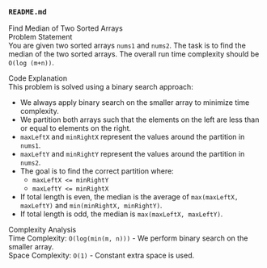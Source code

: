 ### `README.md`

Find Median of Two Sorted Arrays  
Problem Statement  
You are given two sorted arrays `nums1` and `nums2`. The task is to find the median of the two sorted arrays. The overall run time complexity should be `O(log (m+n))`.

Code Explanation  
This problem is solved using a binary search approach:

- We always apply binary search on the smaller array to minimize time complexity.
- We partition both arrays such that the elements on the left are less than or equal to elements on the right.
- `maxLeftX` and `minRightX` represent the values around the partition in `nums1`.
- `maxLeftY` and `minRightY` represent the values around the partition in `nums2`.
- The goal is to find the correct partition where:
  - `maxLeftX <= minRightY`
  - `maxLeftY <= minRightX`
- If total length is even, the median is the average of `max(maxLeftX, maxLeftY)` and `min(minRightX, minRightY)`.
- If total length is odd, the median is `max(maxLeftX, maxLeftY)`.

Complexity Analysis  
Time Complexity: `O(log(min(m, n)))` - We perform binary search on the smaller array.  
Space Complexity: `O(1)` - Constant extra space is used.
